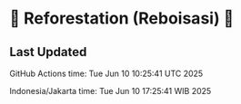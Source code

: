 
# 🌳 Reforestation (Reboisasi) 🌲

## Last Updated

GitHub Actions time: Tue Jun 10 10:25:41 UTC 2025

Indonesia/Jakarta time: Tue Jun 10 17:25:41 WIB 2025
